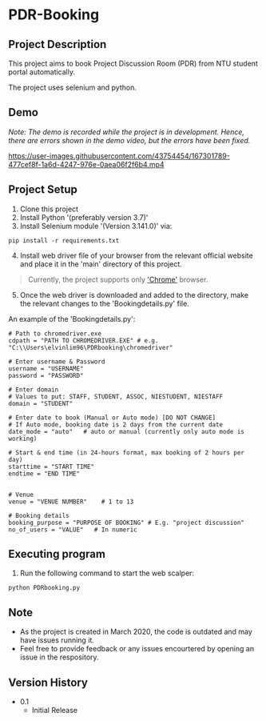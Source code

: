 # PDR-Booking

## Project Description

This project aims to book Project Discussion Room (PDR) from NTU student portal automatically.

The project uses selenium and python.

## Demo

*Note: The demo is recorded while the project is in development. Hence, there are errors shown in the demo video, but the errors have been fixed.*

https://user-images.githubusercontent.com/43754454/167301789-477cef8f-1a6d-4247-976e-0aea06f2f6b4.mp4

## Project Setup

1. Clone this project
2. Install Python '(preferably version 3.7)'
3. Install Selenium module '(Version 3.141.0)' via:
```
pip install -r requirements.txt
```

4. Install web driver file of your browser from the relevant official website and place it in the 'main' directory of this project.

> Currently, the project supports only ['Chrome'](https://chromedriver.chromium.org/) browser.

5. Once the web driver is downloaded and added to the directory, make the relevant changes to the 'Bookingdetails.py' file.

An example of the 'Bookingdetails.py':
```
# Path to chromedriver.exe
cdpath = "PATH TO CHROMEDRIVER.EXE" # e.g. "C:\\Users\elvinlim96\PDRbooking\chromedriver"

# Enter username & Password
username = "USERNAME"
password = "PASSWORD"

# Enter domain
# Values to put: STAFF, STUDENT, ASSOC, NIESTUDENT, NIESTAFF
domain = "STUDENT"

# Enter date to book (Manual or Auto mode) [DO NOT CHANGE]
# If Auto mode, booking date is 2 days from the current date
date_mode = "auto"   # auto or manual (currently only auto mode is working)

# Start & end time (in 24-hours format, max booking of 2 hours per day)
starttime = "START TIME"
endtime = "END TIME"


# Venue
venue = "VENUE NUMBER"    # 1 to 13

# Booking details
booking_purpose = "PURPOSE OF BOOKING" # E.g. "project discussion"
no_of_users = "VALUE"   # In numeric
```

## Executing program

1. Run the following command to start the web scalper:
```
python PDRbooking.py
```

## Note

* As the project is created in March 2020, the code is outdated and may have issues running it.
* Feel free to provide feedback or any issues encourtered by opening an issue in the respository.

## Version History

* 0.1
    * Initial Release
